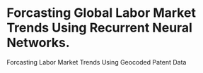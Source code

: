 # Forcasting Global Labor Market Trends Using Recurrent Neural Networks. 
Forcasting Labor Market Trends Using Geocoded Patent Data
